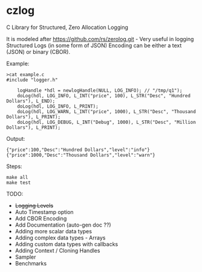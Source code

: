 # czlog
C Library for Structured, Zero Allocation Logging

It is modeled after https://github.com/rs/zerolog.git - 
Very useful in logging Structured Logs (in some form of JSON)
Encoding can be either a text (JSON) or binary (CBOR).

Example:
```
>cat example.c
#include "logger.h"

    logHandle *hdl = newlogHandle(NULL, LOG_INFO); // "/tmp/q1");
    doLog(hdl, LOG_INFO, L_INT("price", 100), L_STR("Desc", "Hundred Dollars"), L_END);
    doLog(hdl, LOG_INFO, L_PRINT);
    doLog(hdl, LOG_WARN, L_INT("price", 1000), L_STR("Desc", "Thousand Dollars"), L_PRINT);
    doLog(hdl, LOG_DEBUG, L_INT("Debug", 1000), L_STR("Desc", "Million Dollars"), L_PRINT);

```

Output:
```
{"price":100,"Desc":"Hundred Dollars","level":"info"}
{"price":1000,"Desc":"Thousand Dollars","level":"warn"}
```

Steps:
```
make all
make test
```

TODO:
 -  ~~Logging Levels~~
 -  Auto Timestamp option
 -  Add CBOR Encoding
 -  Add Documentation (auto-gen doc ??)
 -  Adding more scalar data types
 -  Adding complex data types - Arrays
 -  Adding custom data types with callbacks
 -  Adding Context / Cloning Handles
 -  Sampler
 -  Benchmarks

